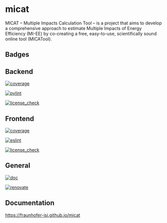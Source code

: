 # micat
MICAT – Multiple Impacts Calculation Tool – is a project that aims to develop a comprehensive approach to estimate Multiple Impacts of Energy Efficiency (MI-EE) by co-creating a free, easy-to-use, scientifically sound online tool (MICATool).

## Badges

## Backend

[![coverage](https://img.shields.io/endpoint?url=https://gist.githubusercontent.com/fhg-isi/c2b1cd79759facc6cef9d7dde5076f9d/raw/micat_back_end_test_coverage.json)](https://github.com/fraunhofer-isi/micat/actions/workflows/back_end_coverage.yml)

[![pylint](https://img.shields.io/endpoint?url=https://gist.githubusercontent.com/fhg-isi/c2b1cd79759facc6cef9d7dde5076f9d/raw/micat_back_end_pylint.json)](https://github.com/fraunhofer-isi/micat/actions/workflows/back_end_lint.yml)

[![license_check](https://github.com/fraunhofer-isi/micat/actions/workflows/back_end_license_check.yml/badge.svg)](https://github.com/fraunhofer-isi/micat/actions/workflows/back_end_license_check.yml)

## Frontend

[![coverage](https://img.shields.io/endpoint?url=https://gist.githubusercontent.com/fhg-isi/c2b1cd79759facc6cef9d7dde5076f9d/raw/micat_front_end_test_coverage.json)](https://github.com/fraunhofer-isi/micat/actions/workflows/front_end_coverage.yml)

[![eslint](https://img.shields.io/endpoint?url=https://gist.githubusercontent.com/fhg-isi/c2b1cd79759facc6cef9d7dde5076f9d/raw/micat_front_end_eslint.json)](https://github.com/fraunhofer-isi/micat/actions/workflows/front_end_lint.yml)

[![license_check](https://github.com/fraunhofer-isi/micat/actions/workflows/front_end_license_check.yml/badge.svg)](https://github.com/fraunhofer-isi/micat/actions/workflows/front_end_license_check.yml)

## General

[![doc](https://github.com/fraunhofer-isi/micat/actions/workflows/doc.yml/badge.svg)](https://github.com/fraunhofer-isi/micat/actions/workflows/doc.yml)

[![renovate](https://github.com/fraunhofer-isi/micat/actions/workflows/renovate.yml/badge.svg)](https://github.com/fraunhofer-isi/micat/actions/workflows/renovate.yml)

## Documentation

https://fraunhofer-isi.github.io/micat
